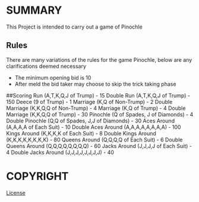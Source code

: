 # SUMMARY
This Project is intended to carry out a game of Pinochle

## Rules
There are many variations of the rules for the game Pinochle, below are any clarifications deemed necessary
* The minimum opening bid is 10
* After meld the bid taker may choose to skip the trick taking phase


##Scoring
Run                  (A,T,K,Q,J of Trump)             - 15
Double Run           (A,T,K,Q,J of Trump)             - 150
Deece                (9 of Trump)                     - 1
Marriage             (K,Q of Non-Trump)				  - 2
Double Marriage      (K,K,Q,Q of Non-Trump)		      - 4
Marriage             (K,Q of Trump)                   - 4
Double Marriage      (K,K,Q,Q of Trump)               - 30
Pinochle             (Q of Spades, J of Diamonds)     - 4
Double Pinochle      (Q,Q of Spades, J,J of Diamonds) - 30
Aces Around          (A,A,A,A of Each Suit)           - 10
Double Aces Around   (A,A,A,A,A,A,A,A)                - 100
Kings Around         (K,K,K,K of Each Suit)           - 8
Double Kings Around  (K,K,K,K,K,K,K,K)                - 80
Queens Around        (Q,Q,Q,Q of Each Suit)           - 6
Double Queens Around (Q,Q,Q,Q,Q,Q,Q,Q)                - 60
Jacks Around         (J,J,J,J of Each Suit)           - 4
Double Jacks Around  (J,J,J,J,J,J,J,J)                - 40

# COPYRIGHT
[License](https://github.com/MABradley/Pinochle/blob/master/LICENSE.txt)